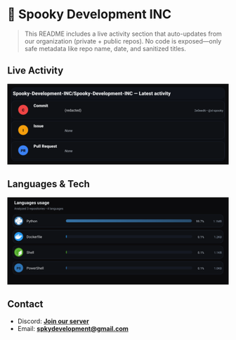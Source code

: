 # 👻 Spooky Development INC

> This README includes a live activity section that auto-updates from our organization (private + public repos). No code is exposed—only safe metadata like repo name, date, and sanitized titles.

## Live Activity
![Repo Snapshot](./assets/repo-snapshot.svg?v=4fe26d822b)

## Languages & Tech
![Languages Usage](./assets/languages.svg?v=69f7ff9513)

## Contact
- Discord: **[Join our server](https://discord.gg/XYspZgEEJb)**
- Email: **spkydevelopment@gmail.com**
